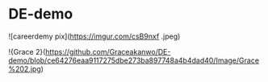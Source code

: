 # DE-demo
![careerdemy pix](https://imgur.com/csB9nxf .jpeg)


!{Grace 2}(https://github.com/Graceakanwo/DE-demo/blob/ce64276eaa9117275dbe273ba897748a4b4dad40/Image/Grace%202.jpg)